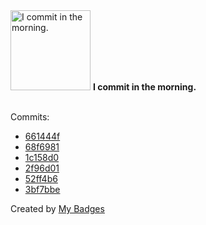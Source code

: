 <img src="https://my-badges.github.io/my-badges/morning-commits.png" alt="I commit in the morning." title="I commit in the morning." width="128">
<strong>I commit in the morning.</strong>
<br><br>

Commits:

- <a href="https://github.com/snyssen/infra-snyssen.be/commit/661444fac70b404db2e6a228a045b0bbe0fe4e1c">661444f</a>
- <a href="https://github.com/snyssen/infra-snyssen.be/commit/68f69817bc7d2964a040728db2817ce65f4ffcb5">68f6981</a>
- <a href="https://github.com/snyssen/infra-snyssen.be/commit/1c158d07ab470e86c568f41455deaa4417f1a482">1c158d0</a>
- <a href="https://github.com/snyssen/nixos-config/commit/2f96d01f1e4072835cdea2fc1380418df0988d31">2f96d01</a>
- <a href="https://github.com/snyssen/nixos-config/commit/52ff4b68bfe1364e9556c57dac2c5cc76cf747f3">52ff4b6</a>
- <a href="https://github.com/snyssen/nixos-config/commit/3bf7bbe18003f6acc2f1b37bffe2f615c92495ad">3bf7bbe</a>


Created by <a href="https://github.com/my-badges/my-badges">My Badges</a>